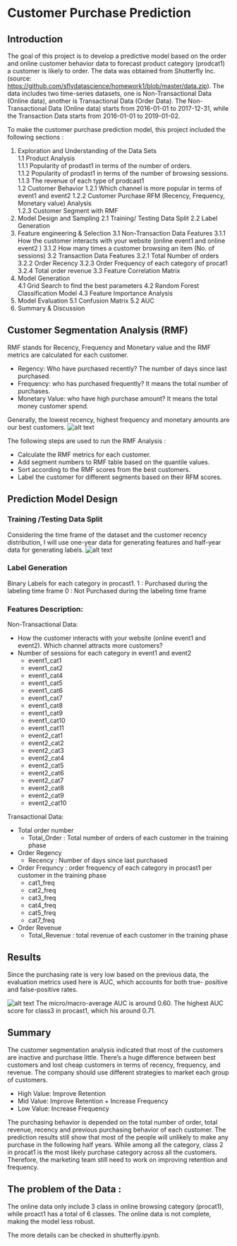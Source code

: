 # Customer Purchase Prediction 

## Introduction
The goal of this project is to develop a predictive model based on the order and online customer behavior data to forecast product category (prodcat1) a customer is likely to order.  The data was obtained from Shutterfly Inc. (source: https://github.com/sflydatascience/homework1/blob/master/data.zip). The data includes two time-series datasets, one is Non-Transactional Data (Online data), another is Transactional Data (Order Data). The Non-Transactional Data (Online data) starts from 2016-01-01 to 2017-12-31, while the Transaction Data starts from 2016-01-01 to 2019-01-02.

To make the customer purchase prediction model, this project included the following sections :
1.	Exploration and Understanding of the Data Sets<br/>
    1.1	Product Analysis<br/>
        1.1.1	Popularity of prodast1 in terms of the number of orders.<br/>
        1.1.2	Popularity of prodast1 in terms of the number of browsing sessions.<br/>
        1.1.3	The revenue of each type of prodcast1<br/>
    1.2	Customer Behavior 
        1.2.1	Which channel is more popular in terms of event1 and event2
        1.2.2	Customer Purchase RFM (Recency, Frequency, Monetary value)  Analysis  
        1.2.3	Customer Segment with RMF 
2.	Model Design and Sampling 
    2.1	Training/ Testing Data Split 
    2.2	 Label Generation 
3.	Feature engineering & Selection 
    3.1	Non-Transaction Data Features 
        3.1.1	How the customer interacts with your website (online event1 and online event2 )
        3.1.2	How many times a customer browsing an item (No. of sessions) 
    3.2	Transaction Data Features
        3.2.1	Total Number of orders 
        3.2.2	Order Recency 
        3.2.3	Order Frequency of each category of procat1 
        3.2.4	Total order revenue
    3.3	Feature Correlation Matrix 
4.	Model Generation  
    4.1	Grid Search to find the best parameters 
    4.2	Random Forest Classification Model
    4.3	 Feature Importance Analysis 
5.	Model Evaluation 
    5.1	Confusion Matrix 
    5.2	 AUC
6.	Summary & Discussion 


## Customer Segmentation Analysis (RMF)
RMF stands for Recency, Frequency and Monetary value and the RMF metrics are calculated for each customer.  
- Regency: Who have purchased recently? The number of days since last purchased. 
- Frequency: who has purchased frequently? It means the total number of purchases. 
- Monetary Value: who have high purchase amount? It means the total money customer spend.

Generally, the lowest recency, highest frequency and monetary amounts are our best customers. 
![alt text](https://github.com/zhlli1/Customer-Purchase-Prediction-/blob/master/RMF.png)

The following steps are used to run the RMF Analysis : 
- Calculate the RMF metrics for each customer.
- Add segment numbers to RMF table based on the quantile values.
- Sort according to the RMF scores from the best customers.
- Label the customer for different segments based on their RFM scores.

## Prediction Model Design

### Training /Testing Data Split 
Considering the time frame of the dataset and the customer recency distribution, I will use one-year data for generating features and half-year data for generating labels.
![alt text](https://github.com/zhlli1/Customer-Purchase-Prediction-/blob/master/trainTestSplit.jpg)

### Label Generation 
Binary Labels for each category in procast1. 
1 : Purchased during the labeling time frame 
0 : Not Purchased during the labeling time frame

### Features Description: 
Non-Transactional Data:
- How the customer interacts with your website (online event1 and event2). Which channel attracts more customers?
 - Number of sessions for each category in event1 and event2 
   - event1_cat1 
   - event1_cat2 
   - event1_cat4 
   - event1_cat5 
   - event1_cat6 
   - event1_cat7 
   - event1_cat8 
   - event1_cat9 
   - event1_cat10
   - event1_cat11
   - event2_cat1 
   - event2_cat2 
   - event2_cat3 
   - event2_cat4 
   - event2_cat5 
   - event2_cat6 
   - event2_cat7 
   - event2_cat8 
   - event2_cat9 
   - event2_cat10

Transactional Data: 
- Total order number  
   - Total_Order : Total number of orders of each customer in the training phase 
- Order Regency 
   - Recency : Number of days since last purchased 
- Order Frequncy  : order frequency of each category in procast1 per customer in the training phase 
   - cat1_freq
   - cat2_freq
   - cat3_freq
   - cat4_freq
   - cat5_freq
   - cat7_freq
- Order Revenue 
   - Total_Revenue : total revenue of each customer in the training phase

## Results 
Since the purchasing rate is very low based on the previous data, the evaluation metrics used here is AUC, which accounts for both true- positive and false-positive rates.  

![alt text](https://github.com/zhlli1/Customer-Purchase-Prediction-/blob/master/auc.png)
The micro/macro-average AUC is around 0.60.  The highest AUC score for class3 in procast1, which his around 0.71.

## Summary 
The customer segmentation analysis indicated that most of the customers are inactive and purchase little. There’s a huge difference between best customers and lost cheap customers in terms of recency, frequency, and revenue.  The company should use different strategies to market each group of customers. 

- High Value: Improve Retention
- Mid Value: Improve Retention + Increase Frequency
- Low Value: Increase Frequency

The purchasing behavior is depended on the total number of order, total revenue, recency and previous purchasing behavior of each customer. The prediction results still show that most of the people will unlikely to make any purchase in the following half years. While among all the category, class 2 in procat1 is the most likely purchase category across all the customers.  Therefore, the marketing team still need to work on improving retention and frequency. 

## The problem of the Data : 

The online data only include 3 class in online browsing category (procat1), while proact1 has a total of 6 classes. The online data is not complete, making the model less robust. 

The more details can be checked in shutterfly.ipynb.


